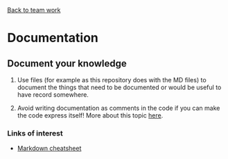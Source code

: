 [Back to team work](../team-work)

# Documentation

## Document your knowledge

1. Use files (for example as this repository does with the MD files) to document the things that need to be documented
or would be useful to have record somewhere.

2. Avoid writing documentation as comments in the code if you can make the code express itself!
More about this topic [here](../technical-skills/comments.md).

### Links of interest

* [Markdown cheatsheet](https://github.com/tchapi/markdown-cheatsheet/blob/master/README.md)
